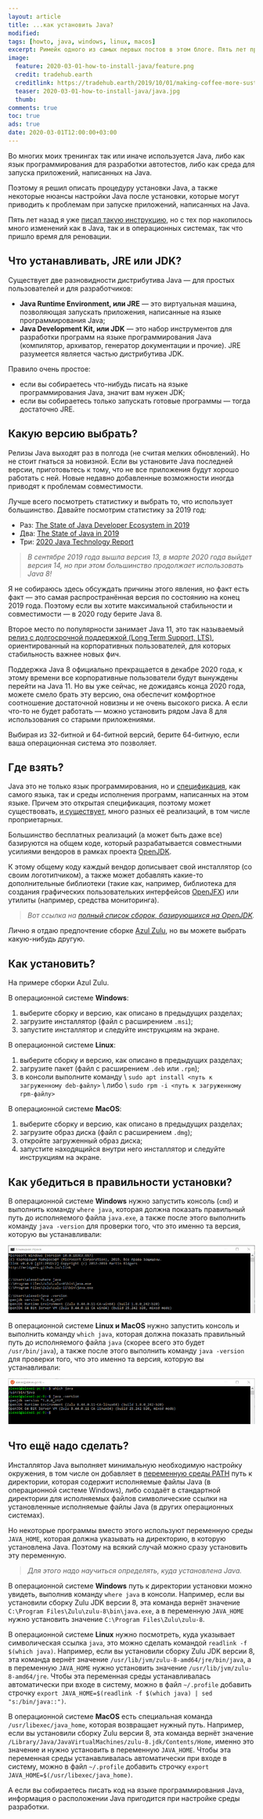 ```yaml
---
layout: article
title: ...как установить Java?
modified:
tags: [howto, java, windows, linux, macos]
excerpt: Римейк одного из самых первых постов в этом блоге. Пять лет прошло... Пора обновить инструкцию.
image:
  feature: 2020-03-01-how-to-install-java/feature.png
  credit: tradehub.earth
  creditlink: https://tradehub.earth/2019/10/01/making-coffee-more-sustainable-from-bean-to-cup/
  teaser: 2020-03-01-how-to-install-java/java.jpg
  thumb:
comments: true
toc: true
ads: true
date: 2020-03-01T12:00:00+03:00
---
```

Во многих моих тренингах так или иначе используется Java, либо как язык программирования для разработки автотестов, либо как среда для запуска приложений, написанных на Java.

Поэтому я решил описать процедуру установки Java, а также некоторые нюансы настройки Java после установки, которые могут приводить к проблемам при запуске приложений, написанных на Java.

Пять лет назад я уже [писал такую инструкцию](/how-to-install-java-on-windows/), но с тех пор накопилось много изменений как в Java, так и в операционных системах, так что пришло время для реновации.

## Что устанавливать, JRE или JDK?

Существует две разновидности дистрибутива Java — для простых пользователей и для разработчиков:

* **Java Runtime Environment, или JRE** — это виртуальная машина, позволяющая запускать приложения, написанные на языке программирования Java;
* **Java Development Kit, или JDK** — это набор инструментов для разработки программ на языке программирования Java (компилятор, архиватор, генератор документации и прочие). JRE разумеется является частью дистрибутива JDK.

Правило очень простое:

* если вы собираетесь что-нибудь писать на языке программирования Java, значит вам нужен JDK;
* если вы собираетесь только запускать готовые программы — тогда достаточно JRE.

## Какую версию выбрать?

Релизы Java выходят раз в полгода (не считая мелких обновлений). Но не стоит гнаться за новизной. Если вы установите Java последней версии, приготовьтесь к тому, что не все приложения будут хорошо работать с ней. Новые недавно добавленные возможности иногда приводят к проблемам совместимости.

Лучше всего посмотреть статистику и выбрать то, что использует большинство. Давайте посмотрим статистику за 2019 год:

* Раз: [The State of Java Developer Ecosystem in 2019](https://www.jetbrains.com/lp/devecosystem-2019/java/)
* Два: [The State of Java in 2019](https://www.baeldung.com/java-in-2019)
* Три: [2020 Java Technology Report](https://www.jrebel.com/blog/2020-java-technology-report)

> <cite>В сентябре 2019 года вышла версия 13, в марте 2020 года выйдет версия 14, но при этом большинство продолжает использовать Java 8!<cite>

Я не собираюсь здесь обсуждать причины этого явления, но факт есть факт — это самая распространённая версия по состоянию на конец 2019 года. Поэтому если вы хотите максимальной стабильности и совместимости — в 2020 году берите Java 8.

Второе место по популярности занимает Java 11, это так называемый [релиз с долгосрочной поддержкой (Long Term Support, LTS)](https://en.wikipedia.org/wiki/Long-term_support), ориентированный на корпоративных пользователей, для которых стабильность важнее новых фич.

Поддержка Java 8 официально прекращается в декабре 2020 года, к этому времени все корпоративные пользователи будут вынуждены перейти на Java 11. Но вы уже сейчас, не дожидаясь конца 2020 года, можете смело брать эту версию, она обеспечит комфортное соотношение достаточной новизны и не очень высокого риска. А если что-то не будет работать — можно установить рядом Java 8 для использования со старыми приложениями.

Выбирая из 32-битной и 64-битной версий, берите 64-битную, если ваша операционная система это позволяет.

## Где взять?

Java это не только язык программирования, но и [спецификация](https://docs.oracle.com/javase/specs/), как самого языка, так и среды исполнения программ, написанных на этом языке. Причем это открытая спецификация, поэтому может существовать, [и существует](https://en.wikipedia.org/wiki/List_of_Java_virtual_machines), много разных её реализаций, в том числе проприетарных.

Большинство бесплатных реализаций (а может быть даже все) базируются на общем коде, который разрабатывается совместными усилиями вендоров в рамках проекта [OpenJDK](http://openjdk.java.net/).

К этому общему коду каждый вендор дописывает свой инсталлятор (со своим логотипчиком), а также может добавлять какие-то дополнительные библиотеки (такие как, например, библиотека для создания графических пользовательких интерфейсов [OpenJFX](https://openjdk.java.net/projects/openjfx/)) или утилиты (например, средства мониторинга).

> <cite>Вот ссылка на [полный список сборок, базирующихся на OpenJDK](https://en.wikipedia.org/wiki/OpenJDK#OpenJDK_builds).</cite>

Лично я отдаю предпочтение сборке [Azul Zulu](https://www.azul.com/products/zulu-community/), но вы можете выбрать какую-нибудь другую.

## Как установить?

На примере сборки Azul Zulu.

В операционной системе **Windows**:

1. выберите сборку и версию, как описано в предыдущих разделах;
2. загрузите инсталлятор (файл с расширением `.msi`);
3. запустите инсталлятор и следуйте инструкциям на экране.

В операционной системе **Linux**:
 
1. выберите сборку и версию, как описано в предыдущих разделах;
2. загрузите пакет (файл с расширением `.deb` или `.rpm`);
3. в консоли выполните команду \\
   `sudo apt install <путь к загруженному deb-файлу>` \\
   либо \\
   `sudo rpm -i <путь к загруженному rpm-файлу>`

В операционной системе **MacOS**:
 
1. выберите сборку и версию, как описано в предыдущих разделах;
2. загрузите образ диска (файл с расширением `.dmg`);
3. откройте загруженный образ диска;
4. запустите находящийся внутри него инсталлятор и следуйте инструкциям на экране.

## Как убедиться в правильности установки?

В операционной системе **Windows** нужно запустить консоль (`cmd`) и выполнить команду `where java`, которая должна показать правильный путь до исполняемого файла `java.exe`, а также после этого выполнить команду `java -version` для проверки того, что это именно та версия, которую вы устанавливали:

![](/images/2020-03-01-how-to-install-java/windows.jpg)

В операционной системе **Linux и MacOS** нужно запустить консоль и выполнить команду `which java`, которая должна показать правильный путь до исполняемого файла `java` (скорее всего это будет `/usr/bin/java`), а также после этого выполнить команду `java -version` для проверки того, что это именно та версия, которую вы устанавливали:

![](/images/2020-03-01-how-to-install-java/linux.jpg)

## Что ещё надо сделать?

Инсталлятор Java выполняет минимальную необходимую настройку окружения, в том числе он добавляет в [переменную среды PATH](/what-is-path-env-var/) путь к директории, которая содержит исполняемые файлы Java (в операционной системе Windows), либо создаёт в стандартной директории для исполняемых файлов символические ссылки на установленные исполняемые файлы Java (в других операционных системах).

Но некоторые программы вместо этого используют переменную среды `JAVA_HOME`, которая должна указывать на директорию, в которую установлена Java. Поэтому на всякий случай можно сразу установить эту переменную.

> <cite>Для этого надо научиться определять, куда установлена Java.</cite>

В операционной системе **Windows** путь к директории установки можно увидеть, выполнив команду `where java` в консоли. Например, если вы установили сборку Zulu JDK версии 8, эта команда вернёт значение `C:\Program Files\Zulu\zulu-8\bin\java.exe`, а в переменную `JAVA_HOME` нужно установить значение `C:\Program Files\Zulu\zulu-8`.

В операционной системе **Linux** нужно посмотреть, куда указывает символическая ссылка `java`, это можно сделать командой `readlink -f $(which java)`. Например, если вы установили сборку Zulu JDK версии 8, эта команда вернёт значение `/usr/lib/jvm/zulu-8-amd64/jre/bin/java`, а в переменную `JAVA_HOME` нужно установить значение `/usr/lib/jvm/zulu-8-amd64/jre`. Чтобы эта переменная среды устанавливалась автоматически при входе в систему, можно в файл `~/.profile` добавить строчку `export JAVA_HOME=$(readlink -f $(which java) | sed "s:/bin/java::")`.

В операционной системе **MacOS** есть специальная команда `/usr/libexec/java_home`, которая возвращает нужный путь. Например, если вы установили сборку Zulu версии 8, эта команда вернёт значение `/Library/Java/JavaVirtualMachines/zulu-8.jdk/Contents/Home`, именно это значение и нужно установить в переменную `JAVA_HOME`. Чтобы эта переменная среды устанавливалась автоматически при входе в систему, можно в файл `~/.profile` добавить строчку `export JAVA_HOME=$(/usr/libexec/java_home)`.

А если вы собираетесь писать код на языке программирования Java, информация о расположении Java пригодится при настройке среды разработки.
